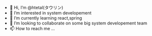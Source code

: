 - 👋 Hi, I’m @htetal(タウリン)
- 👀 I’m interested in system developement
- 🌱 I’m currently learning react,spring
- 💞️ I’m looking to collaborate on some big system developement team
- 📫 How to reach me ...

<!---
htetal/htetal is a ✨ special ✨ repository because its `README.md` (this file) appears on your GitHub profile.
You can click the Preview link to take a look at your changes.
--->
